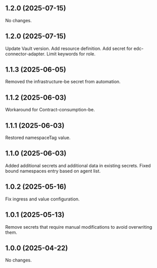 ## 1.2.0 (2025-07-15)

No changes.


## 1.2.0 (2025-07-15)

Update Vault version.
Add resource definition.
Add secret for edc-connector-adapter.
Limit keywords for role.

## 1.1.3 (2025-06-05)

Removed the infrastructure-be secret from automation.

## 1.1.2 (2025-06-03)

Workaround for Contract-consumption-be.

## 1.1.1 (2025-06-03)

Restored namespaceTag value.

## 1.1.0 (2025-06-03)

Added additional secrets and additional data in existing secrets.
Fixed bound namespaces entry based on agent list.

## 1.0.2 (2025-05-16)

Fix ingress and value configuration.

## 1.0.1 (2025-05-13)

Remove secrets that require manual modifications to avoid overwriting them. 

## 1.0.0 (2025-04-22)

No changes.

